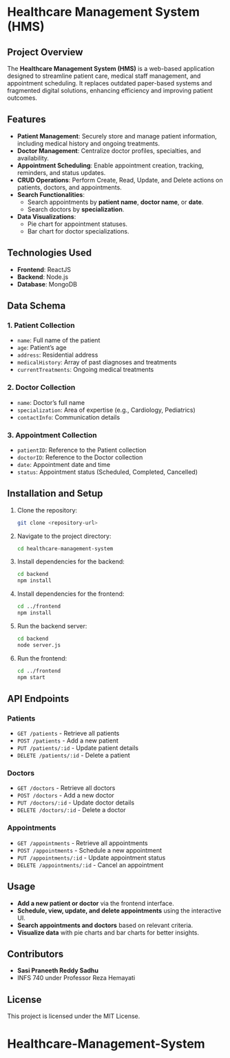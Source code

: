 # Healthcare Management System (HMS)

## Project Overview
The **Healthcare Management System (HMS)** is a web-based application designed to streamline patient care, medical staff management, and appointment scheduling. It replaces outdated paper-based systems and fragmented digital solutions, enhancing efficiency and improving patient outcomes.

## Features
- **Patient Management**: Securely store and manage patient information, including medical history and ongoing treatments.
- **Doctor Management**: Centralize doctor profiles, specialties, and availability.
- **Appointment Scheduling**: Enable appointment creation, tracking, reminders, and status updates.
- **CRUD Operations**: Perform Create, Read, Update, and Delete actions on patients, doctors, and appointments.
- **Search Functionalities**:
  - Search appointments by **patient name**, **doctor name**, or **date**.
  - Search doctors by **specialization**.
- **Data Visualizations**:
  - Pie chart for appointment statuses.
  - Bar chart for doctor specializations.

## Technologies Used
- **Frontend**: ReactJS
- **Backend**: Node.js
- **Database**: MongoDB

## Data Schema
### 1. Patient Collection
- `name`: Full name of the patient
- `age`: Patient’s age
- `address`: Residential address
- `medicalHistory`: Array of past diagnoses and treatments
- `currentTreatments`: Ongoing medical treatments

### 2. Doctor Collection
- `name`: Doctor’s full name
- `specialization`: Area of expertise (e.g., Cardiology, Pediatrics)
- `contactInfo`: Communication details

### 3. Appointment Collection
- `patientID`: Reference to the Patient collection
- `doctorID`: Reference to the Doctor collection
- `date`: Appointment date and time
- `status`: Appointment status (Scheduled, Completed, Cancelled)

## Installation and Setup
1. Clone the repository:
   ```bash
   git clone <repository-url>
   ```
2. Navigate to the project directory:
   ```bash
   cd healthcare-management-system
   ```
3. Install dependencies for the backend:
   ```bash
   cd backend
   npm install
   ```
4. Install dependencies for the frontend:
   ```bash
   cd ../frontend
   npm install
   ```
5. Run the backend server:
   ```bash
   cd backend
   node server.js
   ```
6. Run the frontend:
   ```bash
   cd ../frontend
   npm start
   ```

## API Endpoints
### Patients
- `GET /patients` - Retrieve all patients
- `POST /patients` - Add a new patient
- `PUT /patients/:id` - Update patient details
- `DELETE /patients/:id` - Delete a patient

### Doctors
- `GET /doctors` - Retrieve all doctors
- `POST /doctors` - Add a new doctor
- `PUT /doctors/:id` - Update doctor details
- `DELETE /doctors/:id` - Delete a doctor

### Appointments
- `GET /appointments` - Retrieve all appointments
- `POST /appointments` - Schedule a new appointment
- `PUT /appointments/:id` - Update appointment status
- `DELETE /appointments/:id` - Cancel an appointment

## Usage
- **Add a new patient or doctor** via the frontend interface.
- **Schedule, view, update, and delete appointments** using the interactive UI.
- **Search appointments and doctors** based on relevant criteria.
- **Visualize data** with pie charts and bar charts for better insights.

## Contributors
- **Sasi Praneeth Reddy Sadhu**
- INFS 740 under Professor Reza Hemayati

## License
This project is licensed under the MIT License.

# Healthcare-Management-System
